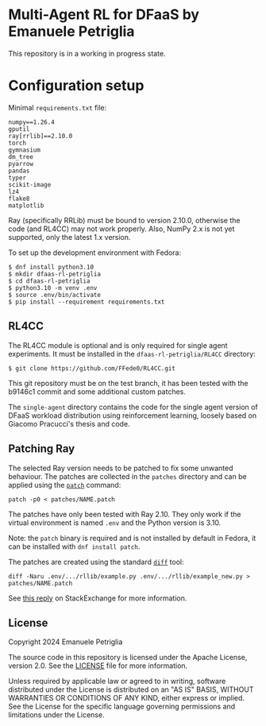 # Multi-Agent RL for DFaaS by Emanuele Petriglia

This repository is in a working in progress state.

# Configuration setup

Minimal `requirements.txt` file:

```
numpy==1.26.4
gputil
ray[rrlib]==2.10.0
torch
gymnasium
dm_tree
pyarrow
pandas
typer
scikit-image
lz4
flake8
matplotlib
```

Ray (specifically RRLib) must be bound to version 2.10.0, otherwise the code
(and RL4CC) may not work properly. Also, NumPy 2.x is not yet supported, only
the latest 1.x version.

To set up the development environment with Fedora:

```
$ dnf install python3.10
$ mkdir dfaas-rl-petriglia
$ cd dfaas-rl-petriglia
$ python3.10 -m venv .env
$ source .env/bin/activate
$ pip install --requirement requirements.txt
```

## RL4CC

The RL4CC module is optional and is only required for single agent experiments.
It must be installed in the `dfaas-rl-petriglia/RL4CC` directory:

    $ git clone https://github.com/FFede0/RL4CC.git

This git repository must be on the test branch, it has been tested with the
b9146c1 commit and some additional custom patches.

The `single-agent` directory contains the code for the single agent version of
DFaaS workload distribution using reinforcement learning, loosely based on
Giacomo Pracucci's thesis and code.

## Patching Ray

The selected Ray version needs to be patched to fix some unwanted behaviour. The
patches are collected in the `patches` directory and can be applied using the
[`patch`](https://www.man7.org/linux/man-pages/man1/patch.1.html) command:

    patch -p0 < patches/NAME.patch

The patches have only been tested with Ray 2.10. They only work if the virtual
environment is named `.env` and the Python version is 3.10.

Note: the `patch` binary is required and is not installed by default in Fedora,
it can be installed with `dnf install patch`.

The patches are created using the standard
[`diff`](https://www.man7.org/linux/man-pages/man1/diff.1.html) tool:

    diff -Naru .env/.../rllib/example.py .env/.../rllib/example_new.py > patches/NAME.patch

See [this reply](https://unix.stackexchange.com/a/162146) on StackExchange for more information.

## License

Copyright 2024 Emanuele Petriglia

The source code in this repository is licensed under the Apache License,
version 2.0. See the [LICENSE](LICENSE) file for more information.

Unless required by applicable law or agreed to in writing, software distributed
under the License is distributed on an "AS IS" BASIS, WITHOUT WARRANTIES OR
CONDITIONS OF ANY KIND, either express or implied.  See the License for the
specific language governing permissions and limitations under the License.
